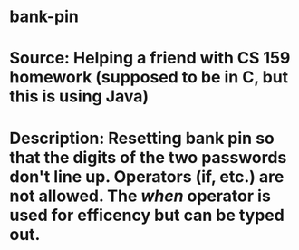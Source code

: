 # bank-pin
# Source: Helping a friend with CS 159 homework (supposed to be in C, but this is using Java)
# Description: Resetting bank pin so that the digits of the two passwords don't line up. Operators (if, etc.) are not allowed. The *when* operator is used for efficency but can be typed out.
